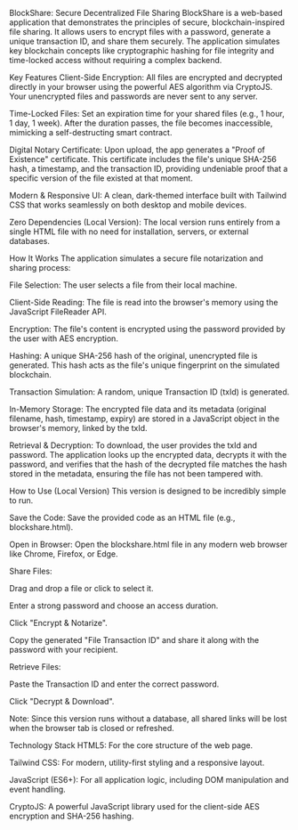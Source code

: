 BlockShare: Secure Decentralized File Sharing
BlockShare is a web-based application that demonstrates the principles of secure, blockchain-inspired file sharing. It allows users to encrypt files with a password, generate a unique transaction ID, and share them securely. The application simulates key blockchain concepts like cryptographic hashing for file integrity and time-locked access without requiring a complex backend.

Key Features
Client-Side Encryption: All files are encrypted and decrypted directly in your browser using the powerful AES algorithm via CryptoJS. Your unencrypted files and passwords are never sent to any server.

Time-Locked Files: Set an expiration time for your shared files (e.g., 1 hour, 1 day, 1 week). After the duration passes, the file becomes inaccessible, mimicking a self-destructing smart contract.

Digital Notary Certificate: Upon upload, the app generates a "Proof of Existence" certificate. This certificate includes the file's unique SHA-256 hash, a timestamp, and the transaction ID, providing undeniable proof that a specific version of the file existed at that moment.

Modern & Responsive UI: A clean, dark-themed interface built with Tailwind CSS that works seamlessly on both desktop and mobile devices.

Zero Dependencies (Local Version): The local version runs entirely from a single HTML file with no need for installation, servers, or external databases.

How It Works
The application simulates a secure file notarization and sharing process:

File Selection: The user selects a file from their local machine.

Client-Side Reading: The file is read into the browser's memory using the JavaScript FileReader API.

Encryption: The file's content is encrypted using the password provided by the user with AES encryption.

Hashing: A unique SHA-256 hash of the original, unencrypted file is generated. This hash acts as the file's unique fingerprint on the simulated blockchain.

Transaction Simulation: A random, unique Transaction ID (txId) is generated.

In-Memory Storage: The encrypted file data and its metadata (original filename, hash, timestamp, expiry) are stored in a JavaScript object in the browser's memory, linked by the txId.

Retrieval & Decryption: To download, the user provides the txId and password. The application looks up the encrypted data, decrypts it with the password, and verifies that the hash of the decrypted file matches the hash stored in the metadata, ensuring the file has not been tampered with.

How to Use (Local Version)
This version is designed to be incredibly simple to run.

Save the Code: Save the provided code as an HTML file (e.g., blockshare.html).

Open in Browser: Open the blockshare.html file in any modern web browser like Chrome, Firefox, or Edge.

Share Files:

Drag and drop a file or click to select it.

Enter a strong password and choose an access duration.

Click "Encrypt & Notarize".

Copy the generated "File Transaction ID" and share it along with the password with your recipient.

Retrieve Files:

Paste the Transaction ID and enter the correct password.

Click "Decrypt & Download".

Note: Since this version runs without a database, all shared links will be lost when the browser tab is closed or refreshed.

Technology Stack
HTML5: For the core structure of the web page.

Tailwind CSS: For modern, utility-first styling and a responsive layout.

JavaScript (ES6+): For all application logic, including DOM manipulation and event handling.

CryptoJS: A powerful JavaScript library used for the client-side AES encryption and SHA-256 hashing.
